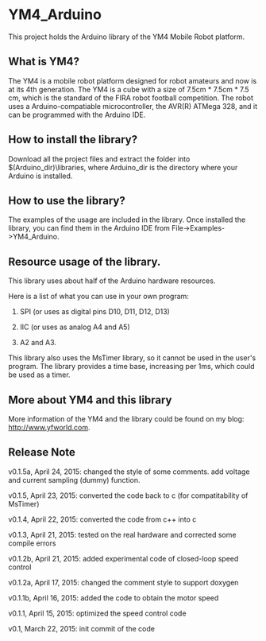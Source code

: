 # YM4_Arduino
This project holds the Arduino library of the YM4 Mobile Robot platform. 

## What is YM4?
The YM4 is a mobile robot platform designed for robot amateurs and now is at its 4th generation. The YM4 is a cube with a size of 7.5cm * 7.5cm * 7.5 cm, which is the standard of the FIRA robot football competition. The robot uses a Arduino-compatiable microcontroller, the AVR(R) ATMega 328, and it can be programmed with the Arduino IDE.

## How to install the library?
Download all the project files and extract the folder into $(Arduino_dir)\libraries, where Arduino_dir is the directory where your Arduino is installed.

## How to use the library?
The examples of the usage are included in the library. Once installed the library, you can find them in the Arduino IDE from File->Examples->YM4_Arduino.

## Resource usage of the library.
This library uses about half of the Arduino hardware resources.

Here is a list of what you can use in your own program: 

1. SPI (or uses as digital pins D10, D11, D12, D13)

2. IIC (or uses as analog A4 and A5)

3. A2 and A3.

This library also uses the MsTimer library, so it cannot be used in the user's program. The library provides a time base, increasing per 1ms, which could be used as a timer.

## More about YM4 and this library
More information of the YM4 and the library could be found on my blog: http://www.yfworld.com.

## Release Note
v0.1.5a, April 24, 2015: changed the style of some comments. add voltage and current sampling (dummy) function.

v0.1.5, April 23, 2015: converted the code back to c (for compatitability of MsTimer) 

v0.1.4, April 22, 2015: converted the code from c++ into c

v0.1.3, April 21, 2015: tested on the real hardware and corrected some compile errors

v0.1.2b, April 21, 2015: added experimental code of closed-loop speed control

v0.1.2a, April 17, 2015: changed the comment style to support doxygen

v0.1.1b, April 16, 2015: added the code to obtain the motor speed

v0.1.1, April 15, 2015: optimized the speed control code

v0.1, March 22, 2015: init commit of the code
